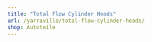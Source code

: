 ```yaml
---
title: "Total Flow Cylinder Heads"
url: /yarraville/total-flow-cylinder-heads/
shop: Autoteile
---
```

